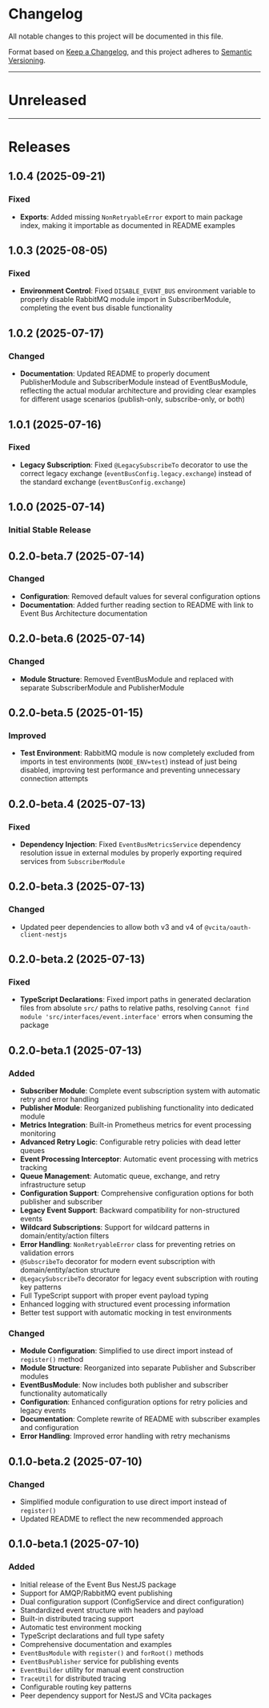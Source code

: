 # Changelog
All notable changes to this project will be documented in this file.

Format based on [Keep a Changelog](https://keepachangelog.com/en/1.0.0/),
and this project adheres to [Semantic Versioning](https://semver.org/spec/v2.0.0.html).

---
# Unreleased


---
# Releases 

## 1.0.4 (2025-09-21)
### Fixed
- **Exports**: Added missing `NonRetryableError` export to main package index, making it importable as documented in README examples

## 1.0.3 (2025-08-05)
### Fixed
- **Environment Control**: Fixed `DISABLE_EVENT_BUS` environment variable to properly disable RabbitMQ module import in SubscriberModule, completing the event bus disable functionality

## 1.0.2 (2025-07-17)
### Changed
- **Documentation**: Updated README to properly document PublisherModule and SubscriberModule instead of EventBusModule, reflecting the actual modular architecture and providing clear examples for different usage scenarios (publish-only, subscribe-only, or both)

## 1.0.1 (2025-07-16)
### Fixed
- **Legacy Subscription**: Fixed `@LegacySubscribeTo` decorator to use the correct legacy exchange (`eventBusConfig.legacy.exchange`) instead of the standard exchange (`eventBusConfig.exchange`)

## 1.0.0 (2025-07-14)
### Initial Stable Release

## 0.2.0-beta.7 (2025-07-14)
### Changed
- **Configuration**: Removed default values for several configuration options
- **Documentation**: Added further reading section to README with link to Event Bus Architecture documentation

## 0.2.0-beta.6 (2025-07-14)
### Changed
- **Module Structure**: Removed EventBusModule and replaced with separate SubscriberModule and PublisherModule

## 0.2.0-beta.5 (2025-01-15)
### Improved
- **Test Environment**: RabbitMQ module is now completely excluded from imports in test environments (`NODE_ENV=test`) instead of just being disabled, improving test performance and preventing unnecessary connection attempts

## 0.2.0-beta.4 (2025-07-13)
### Fixed
- **Dependency Injection**: Fixed `EventBusMetricsService` dependency resolution issue in external modules by properly exporting required services from `SubscriberModule`

## 0.2.0-beta.3 (2025-07-13)
### Changed
- Updated peer dependencies to allow both v3 and v4 of `@vcita/oauth-client-nestjs`

## 0.2.0-beta.2 (2025-07-13)
### Fixed
- **TypeScript Declarations**: Fixed import paths in generated declaration files from absolute `src/` paths to relative paths, resolving `Cannot find module 'src/interfaces/event.interface'` errors when consuming the package

## 0.2.0-beta.1 (2025-07-13)
### Added
- **Subscriber Module**: Complete event subscription system with automatic retry and error handling
- **Publisher Module**: Reorganized publishing functionality into dedicated module
- **Metrics Integration**: Built-in Prometheus metrics for event processing monitoring
- **Advanced Retry Logic**: Configurable retry policies with dead letter queues
- **Event Processing Interceptor**: Automatic event processing with metrics tracking
- **Queue Management**: Automatic queue, exchange, and retry infrastructure setup
- **Configuration Support**: Comprehensive configuration options for both publisher and subscriber
- **Legacy Event Support**: Backward compatibility for non-structured events
- **Wildcard Subscriptions**: Support for wildcard patterns in domain/entity/action filters
- **Error Handling**: `NonRetryableError` class for preventing retries on validation errors
- `@SubscribeTo` decorator for modern event subscription with domain/entity/action structure
- `@LegacySubscribeTo` decorator for legacy event subscription with routing key patterns
- Full TypeScript support with proper event payload typing
- Enhanced logging with structured event processing information
- Better test support with automatic mocking in test environments

### Changed
- **Module Configuration**: Simplified to use direct import instead of `register()` method
- **Module Structure**: Reorganized into separate Publisher and Subscriber modules
- **EventBusModule**: Now includes both publisher and subscriber functionality automatically
- **Configuration**: Enhanced configuration options for retry policies and legacy events
- **Documentation**: Complete rewrite of README with subscriber examples and configuration
- **Error Handling**: Improved error handling with retry mechanisms

## 0.1.0-beta.2 (2025-07-10)
### Changed
- Simplified module configuration to use direct import instead of `register()`
- Updated README to reflect the new recommended approach

## 0.1.0-beta.1 (2025-07-10) 
### Added
- Initial release of the Event Bus NestJS package
- Support for AMQP/RabbitMQ event publishing
- Dual configuration support (ConfigService and direct configuration)
- Standardized event structure with headers and payload
- Built-in distributed tracing support
- Automatic test environment mocking
- TypeScript declarations and full type safety
- Comprehensive documentation and examples
- `EventBusModule` with `register()` and `forRoot()` methods
- `EventBusPublisher` service for publishing events
- `EventBuilder` utility for manual event construction
- `TraceUtil` for distributed tracing
- Configurable routing key patterns
- Peer dependency support for NestJS and VCita packages
